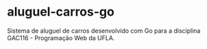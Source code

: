 # aluguel-carros-go
Sistema de aluguel de carros desenvolvido com Go para a disciplina GAC116 - Programação Web da UFLA.
